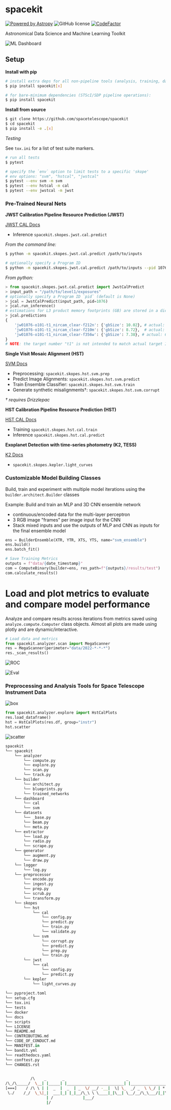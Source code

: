 # spacekit

[![Powered by Astropy](http://img.shields.io/badge/powered%20by-AstroPy-orange.svg?style=flat)](http://www.astropy.org)
![GitHub license](https://img.shields.io/github/license/spacetelescope/spacekit?color=black)
[![CodeFactor](https://www.codefactor.io/repository/github/spacetelescope/spacekit/badge)](https://www.codefactor.io/repository/github/spacetelescope/spacekit)

Astronomical Data Science and Machine Learning Toolkit


![ML Dashboard](./previews/neural-network-graph.png)

## Setup

**Install with pip**

```bash
# install extra deps for all non-pipeline tools (analysis, training, data viz)
$ pip install spacekit[x]

# for bare-minimum dependencies (STScI/SDP pipeline operations):
$ pip install spacekit
```

**Install from source**

```bash
$ git clone https://github.com/spacetelescope/spacekit
$ cd spacekit
$ pip install -e .[x]
```

*Testing*

See `tox.ini` for a list of test suite markers.

```bash
# run all tests
$ pytest

# specify the `env` option to limit tests to a specific 'skope'
# env options: "svm", "hstcal", "jwstcal"
$ pytest --env svm -m svm
$ pytest --env hstcal -m cal
$ pytest --env jwstcal -m jwst
```


### Pre-Trained Neural Nets

**JWST Calibration Pipeline Resource Prediction (JWST)**

[JWST CAL Docs](https://spacekit.readthedocs.io/en/latest/skopes/jwst/cal.html)

* Inference ``spacekit.skopes.jwst.cal.predict``

*From the command line:*

```bash
$ python -m spacekit.skopes.jwst.cal.predict /path/to/inputs

# optionally specify a Program ID
$ python -m spacekit.skopes.jwst.cal.predict /path/to/inputs --pid 1076
```

*From python:*

```python
> from spacekit.skopes.jwst.cal.predict import JwstCalPredict
> input_path = "/path/to/level1/exposures"
# optionally specify a Program ID `pid` (default is None)
> jcal = JwstCalPredict(input_path, pid=1076)
> jcal.run_inference()
# estimations for L3 product memory footprints (GB) are stored in a dict under the `predictions` attribute. Ground truth values (latest actual footprints recorded) are shown as inline comments.
> jcal.predictions
{
    'jw01076-o101-t1_nircam_clear-f212n': {'gbSize': 10.02}, # actual: 10.553384 
    'jw01076-o101-t1_nircam_clear-f210m': {'gbSize': 8.72},  # actual: 11.196752
    'jw01076-o101-t1_nircam_clear-f356w': {'gbSize': 7.38}, # actual: 6.905737
}
# NOTE: the target number "t1" is not intended to match actual target IDs used by the pipeline.
```


**Single Visit Mosaic Alignment (HST)**

[SVM Docs](https://spacekit.readthedocs.io/en/latest/skopes/hst/svm.html)

* Preprocessing: ``spacekit.skopes.hst.svm.prep``
* Predict Image Alignments: ``spacekit.skopes.hst.svm.predict``
* Train Ensemble Classifier: ``spacekit.skopes.hst.svm.train``
* Generate synthetic misalignments†: ``spacekit.skopes.hst.svm.corrupt``
        
*† requires Drizzlepac*

**HST Calibration Pipeline Resource Prediction (HST)**

[HST CAL Docs](https://spacekit.readthedocs.io/en/latest/skopes/hst/cal.html)

* Training ``spacekit.skopes.hst.cal.train``
* Inference ``spacekit.skopes.hst.cal.predict``


**Exoplanet Detection with time-series photometry (K2, TESS)**

[K2 Docs](https://spacekit.readthedocs.io/en/latest/skopes/kepler/light-curves.html)

* ``spacekit.skopes.kepler.light_curves``


### Customizable Model Building Classes

Build, train and experiment with multiple model iterations using the ``builder.architect.Builder`` classes

Example: Build and train an MLP and 3D CNN ensemble network

- continuous/encoded data for the multi-layer perceptron
- 3 RGB image "frames" per image input for the CNN
- Stack mixed inputs and use the outputs of MLP and CNN as inputs for the final ensemble model

```python
ens = BuilderEnsemble(XTR, YTR, XTS, YTS, name="svm_ensemble")
ens.build()
ens.batch_fit()

# Save Training Metrics
outputs = f"data/{date_timestamp}"
com = ComputeBinary(builder=ens, res_path=f"{outputs}/results/test")
com.calculate_results()
```
# Load and plot metrics to evaluate and compare model performance

Analyze and compare results across iterations from metrics saved using ``analyze.compute.Computer`` class objects. Almost all plots are made using plotly and are dynamic/interactive.

```python
# Load data and metrics
from spacekit.analyzer.scan import MegaScanner
res = MegaScanner(perimeter="data/2022-*-*-*")
res._scan_results()
```

![ROC](./previews/roc-auc.png)

![Eval](./previews/model-performance.png)


### Preprocessing and Analysis Tools for Space Telescope Instrument Data

![box](./previews/eda-box-plots.png)

```python
from spacekit.analyzer.explore import HstCalPlots
res.load_dataframe()
hst = HstCalPlots(res.df, group="instr")
hst.scatter
```

![scatter](./previews/eda-scatterplots.png)


```python
spacekit
└── spacekit
    └── analyzer
        └── compute.py
        └── explore.py
        └── scan.py
        └── track.py
    └── builder
        └── architect.py
        └── blueprints.py
        └── trained_networks
    └── dashboard
        └── cal
        └── svm
    └── datasets
        └── _base.py
        └── beam.py
        └── meta.py
    └── extractor
        └── load.py
        └── radio.py
        └── scrape.py
    └── generator
        └── augment.py
        └── draw.py
    └── logger
        └── log.py
    └── preprocessor
        └── encode.py
        └── ingest.py
        └── prep.py
        └── scrub.py
        └── transform.py
    └── skopes
        └── hst
            └── cal
                └── config.py
                └── predict.py
                └── train.py
                └── validate.py
            └── svm
                └── corrupt.py
                └── predict.py
                └── prep.py
                └── train.py
        └── jwst
            └── cal
                └── config.py
                └── predict.py
        └── kepler
            └── light_curves.py
        
└── pyproject.toml
└── setup.cfg
└── tox.ini
└── tests
└── docker
└── docs
└── scripts
└── LICENSE
└── README.md
└── CONTRIBUTING.md
└── CODE_OF_CONDUCT.md
└── MANIFEST.in
└── bandit.yml
└── readthedocs.yaml
└── conftest.py
└── CHANGES.rst
```


```bash
                       
           /\    _       _                           _                      *  
/\_/\_____/  \__| |_____| |_________________________| |___________________*___
[===]    / /\ \ | |  _  |  _  | _  \/ __/ -__|  \| \_  _/ _  \ \_/ | * _/| | |
 \./    /_/  \_\|_|  ___|_| |_|__/\_\ \ \____|_|\__| \__/__/\_\___/|_|\_\|_|_|
                  | /             |___/        
                  |/   

```
